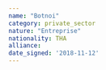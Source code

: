 ```yaml
---
name: "Botnoi"
category: private_sector
nature: "Entreprise"
nationality: THA
alliance: 
date_signed: '2018-11-12'
---
```

    